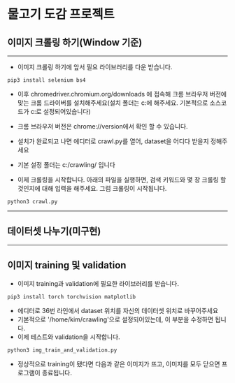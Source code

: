 # 물고기 도감 프로젝트

## 이미지 크롤링 하기(Window 기준)
---

+ 이미지 크롤링 하기에 앞서 필요 라이브러리를 다운 받습니다.

```
pip3 install selenium bs4
```
+ 이후 chromedriver.chromium.org/downloads 에 접속해 크롬 브라우저 버전에 맞는 크롬 드라이버를 설치해주세요(설치 폴더는 c:에 해주세요. 기본적으로 소스코드가 c:로 설정되어있습니다)
+ 크롬 브라우저 버전은 chrome://version에서 확인 할 수 있습니다.
+ 설치가 완료되고 나면 에디터로 crawl.py를 열어, dataset을 어디다 받을지 정해주세요
+ 기본 설정 폴더는 c:/crawling/ 입니다

+ 이제 크롤링을 시작합니다. 아래의 파일을 실행하면, 검색 키워드와 몇 장 크롤링 할 것인지에 대해 입력을 해주세요. 그럼 크롤링이 시작됩니다.

```
python3 crawl.py
```

---
## 데이터셋 나누기(미구현)
---
## 이미지 training 및 validation
+ 이미지 training과 validation에 필요한 라이브러리를 받습니다.
```
pip3 install torch torchvision matplotlib
```
+ 에디터로 36번 라인에서 dataset 위치를 자신의 데이터셋 위치로 바꾸어주세요
+ 기본적으로 '/home/kim/crawling'으로 설정되어있는데, 이 부분을 수정하면 됩니다.
+ 이제 테스트와 validation을 시작합니다.
```
python3 img_train_and_validation.py
```
+ 정상적으로 training이 됐다면 다음과 같은 이미지가 뜨고, 이미지를 모두 닫으면 프로그램이 종료됩니다.
